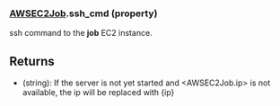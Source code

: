 ### [AWSEC2Job](AWSEC2Job.md).ssh_cmd (property)




ssh command to the **job** EC2 instance.

Returns
----------
* (string): If the server is not yet started and &lt;AWSEC2Job.ip&gt; is not available,
    the ip will be replaced with {ip}

